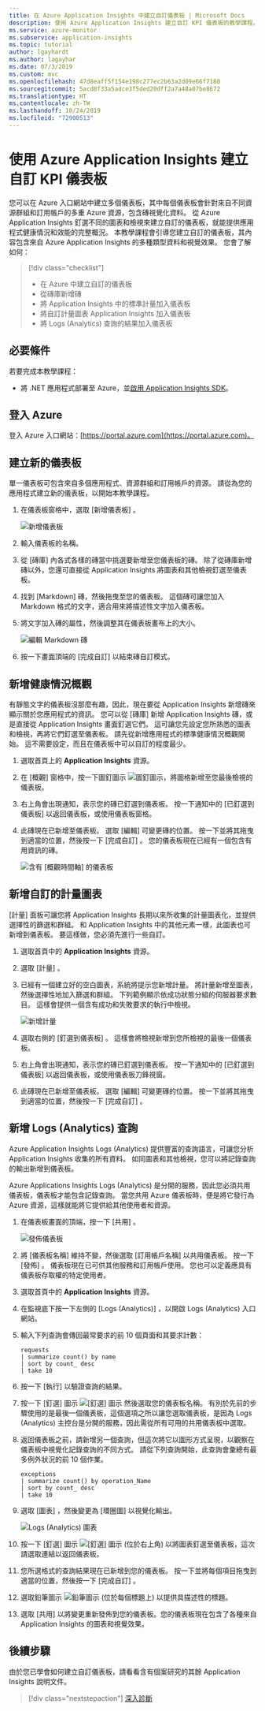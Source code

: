 ```yaml
---
title: 在 Azure Application Insights 中建立自訂儀表板 | Microsoft Docs
description: 使用 Azure Application Insights 建立自訂 KPI 儀表板的教學課程。
ms.service: azure-monitor
ms.subservice: application-insights
ms.topic: tutorial
author: lgayhardt
ms.author: lagayhar
ms.date: 07/3/2019
ms.custom: mvc
ms.openlocfilehash: 47d8eaff5f154e198c277ec2b63a2d09e66f7180
ms.sourcegitcommit: 5acd8f33a5adce3f5ded20dff2a7a48a07be8672
ms.translationtype: HT
ms.contentlocale: zh-TW
ms.lasthandoff: 10/24/2019
ms.locfileid: "72900513"
---
```

# <a name="create-custom-kpi-dashboards-using-azure-application-insights"></a>使用 Azure Application Insights 建立自訂 KPI 儀表板

您可以在 Azure 入口網站中建立多個儀表板，其中每個儀表板會針對來自不同資源群組和訂用帳戶的多重 Azure 資源，包含磚視覺化資料。  從 Azure Application Insights 釘選不同的圖表和檢視來建立自訂的儀表板，就能提供應用程式健康情況和效能的完整概況。 本教學課程會引導您建立自訂的儀表板，其內容包含來自 Azure Application Insights 的多種類型資料和視覺效果。  您會了解如何：

> [!div class="checklist"]
> * 在 Azure 中建立自訂的儀表板
> * 從磚庫新增磚
> * 將 Application Insights 中的標準計量加入儀表板
> * 將自訂計量圖表 Application Insights 加入儀表板
> * 將 Logs (Analytics) 查詢的結果加入儀表板



## <a name="prerequisites"></a>必要條件

若要完成本教學課程：

- 將 .NET 應用程式部署至 Azure，並[啟用 Application Insights SDK](../../azure-monitor/app/asp-net.md)。

## <a name="sign-in-to-azure"></a>登入 Azure
登入 Azure 入口網站：[https://portal.azure.com](https://portal.azure.com)。

## <a name="create-a-new-dashboard"></a>建立新的儀表板
單一儀表板可包含來自多個應用程式、資源群組和訂用帳戶的資源。  請從為您的應用程式建立新的儀表板，以開始本教學課程。  

1. 在儀表板窗格中，選取 [新增儀表板]  。

   ![新增儀表板](media/tutorial-app-dashboards/1newdashboard.png)

1. 輸入儀表板的名稱。
1. 從 [磚庫]  內各式各樣的磚當中挑選要新增至您儀表板的磚。  除了從磚庫新增磚以外，您還可直接從 Application Insights 將圖表和其他檢視釘選至儀表板。
1. 找到 [Markdown]  磚，然後拖曳至您的儀表板。  這個磚可讓您加入 Markdown 格式的文字，適合用來將描述性文字加入儀表板。
1. 將文字加入磚的屬性，然後調整其在儀表板畫布上的大小。
    
    ![編輯 Markdown 磚](media/tutorial-app-dashboards/2dashboard-text.png)

1. 按一下畫面頂端的 [完成自訂]  以結束磚自訂模式。

## <a name="add-health-overview"></a>新增健康情況概觀
有靜態文字的儀表板沒那麼有趣，因此，現在要從 Application Insights 新增磚來顯示關於您應用程式的資訊。  您可以從 [磚庫] 新增 Application Insights 磚，或是直接從 Application Insights 畫面釘選它們。  這可讓您先設定您所熟悉的圖表和檢視，再將它們釘選至儀表板。  請先從新增應用程式的標準健康情況概觀開始。  這不需要設定，而且在儀表板中可以自訂的程度最少。


1. 選取首頁上的 **Application Insights** 資源。
2. 在 [概觀]  窗格中，按一下圖釘圖示 ![圖釘圖示](media/tutorial-app-dashboards/pushpin.png)，將圖格新增至您最後檢視的儀表板。  
 
3. 右上角會出現通知，表示您的磚已釘選到儀表板。 按一下通知中的 [已釘選到儀表板]  以返回儀表板，或使用儀表板窗格。
4. 此磚現在已新增至儀表板。 選取 [編輯]  可變更磚的位置。 按一下並將其拖曳到適當的位置，然後按一下 [完成自訂]  。 您的儀表板現在已經有一個包含有用資訊的磚。

    ![含有 [概觀時間軸] 的儀表板](media/tutorial-app-dashboards/4dashboard-edit.png)

## <a name="add-custom-metric-chart"></a>新增自訂的計量圖表
[計量]  面板可讓您將 Application Insights 長期以來所收集的計量圖表化，並提供選擇性的篩選和群組。  和 Application Insights 中的其他元素一樣，此圖表也可新增到儀表板。  要這樣做，您必須先進行一些自訂。

1. 選取首頁中的 **Application Insights** 資源。
1. 選取 [計量]  。  
2. 已經有一個建立好的空白圖表，系統將提示您新增計量。  將計量新增至圖表，然後選擇性地加入篩選和群組。  下列範例顯示依成功狀態分組的伺服器要求數目。  這樣會提供一個含有成功和失敗要求的執行中檢視。

    ![新增計量](media/tutorial-app-dashboards/metrics.png)

4. 選取右側的 [釘選到儀表板]  。 這樣會將檢視新增到您所檢視的最後一個儀表板。

3.  右上角會出現通知，表示您的磚已釘選到儀表板。 按一下通知中的 [已釘選到儀表板]  以返回儀表板，或使用儀表板刀鋒視窗。

4. 此磚現在已新增至儀表板。 選取 [編輯]  可變更磚的位置。 按一下並將其拖曳到適當的位置，然後按一下 [完成自訂]  。

## <a name="add-logs-analytics-query"></a>新增 Logs (Analytics) 查詢
Azure Application Insights Logs (Analytics) 提供豐富的查詢語言，可讓您分析 Application Insights 收集的所有資料。 如同圖表和其他檢視，您可以將記錄查詢的輸出新增到儀表板。

Azure Applications Insights Logs (Analytics) 是分開的服務，因此您必須共用儀表板，儀表板才能包含記錄查詢。 當您共用 Azure 儀表板時，便是將它發行為 Azure 資源，這樣就能將它提供給其他使用者和資源。  

1. 在儀表板畫面的頂端，按一下 [共用]  。

    ![發佈儀表板](media/tutorial-app-dashboards/8dashboard-share.png)

2. 將 [儀表板名稱]  維持不變，然後選取 [訂用帳戶名稱]  以共用儀表板。  按一下 [發佈]  。  儀表板現在已可供其他服務和訂用帳戶使用。  您也可以定義應具有儀表板存取權的特定使用者。
1. 選取首頁中的 **Application Insights** 資源。
2. 在監視底下按一下左側的 [Logs (Analytics)]  ，以開啟 Logs (Analytics) 入口網站。
3. 輸入下列查詢會傳回最常要求的前 10 個頁面和其要求計數：

    ``` Kusto
    requests
    | summarize count() by name
    | sort by count_ desc
    | take 10
    ```

4. 按一下 [執行]  以驗證查詢的結果。
5. 按一下 [釘選] 圖示 ![[釘選] 圖示](media/tutorial-app-dashboards/pushpin.png) 然後選取您的儀表板名稱。 有別於先前的步驟使用的是最後一個儀表板，這個選項之所以讓您選取儀表板，是因為 Logs (Analytics) 主控台是分開的服務，因此需從所有可用的共用儀表板中選取。

5. 返回儀表板之前，請新增另一個查詢，但這次將它以圖形方式呈現，以觀察在儀表板中視覺化記錄查詢的不同方式。 請從下列查詢開始，此查詢會彙總有最多例外狀況的前 10 個作業。

    ``` Kusto
    exceptions
    | summarize count() by operation_Name
    | sort by count_ desc
    | take 10
    ```

6. 選取 [圖表]  ，然後變更為 [環圈圖]  以視覺化輸出。

    ![Logs (Analytics) 圖表](media/tutorial-app-dashboards/11querychart.png)

6. 按一下 [釘選] 圖示 ![[釘選] 圖示](media/tutorial-app-dashboards/pushpin.png) (位於右上角) 以將圖表釘選至儀表板，這次請選取連結以返回儀表板。
4. 您所選格式的查詢結果現在已新增到您的儀表板。  按一下並將每個項目拖曳到適當的位置，然後按一下 [完成自訂]  。
5. 選取鉛筆圖示 ![鉛筆圖示](media/tutorial-app-dashboards/pencil.png) (位於每個標題上) 以提供具描述性的標題。

5. 選取 [共用]  以將變更重新發佈到您的儀表板。您的儀表板現在包含了各種來自 Application Insights 的圖表和視覺效果。


## <a name="next-steps"></a>後續步驟
由於您已學會如何建立自訂儀表板，請看看含有個案研究的其餘 Application Insights 說明文件。

> [!div class="nextstepaction"]
> [深入診斷](../../azure-monitor/app/devops.md)
